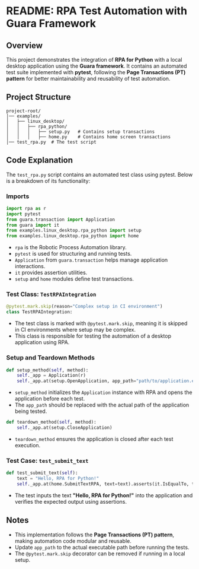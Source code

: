 # README: RPA Test Automation with Guara Framework

## Overview
This project demonstrates the integration of **RPA for Python** with a local desktop application using the **Guara framework**. It contains an automated test suite implemented with **pytest**, following the **Page Transactions (PT) pattern** for better maintainability and reusability of test automation.

## Project Structure
```
project-root/
│── examples/
│   ├── linux_desktop/
│   │   ├── rpa_python/
│   │   │   ├── setup.py   # Contains setup transactions
│   │   │   ├── home.py    # Contains home screen transactions
│── test_rpa.py  # The test script
```

## Code Explanation
The `test_rpa.py` script contains an automated test class using pytest. Below is a breakdown of its functionality:

### Imports
```python
import rpa as r
import pytest
from guara.transaction import Application
from guara import it
from examples.linux_desktop.rpa_python import setup
from examples.linux_desktop.rpa_python import home
```
- `rpa` is the Robotic Process Automation library.
- `pytest` is used for structuring and running tests.
- `Application` from `guara.transaction` helps manage application interactions.
- `it` provides assertion utilities.
- `setup` and `home` modules define test transactions.

### Test Class: `TestRPAIntegration`
```python
@pytest.mark.skip(reason="Complex setup in CI environment")
class TestRPAIntegration:
```
- The test class is marked with `@pytest.mark.skip`, meaning it is skipped in CI environments where setup may be complex.
- This class is responsible for testing the automation of a desktop application using RPA.

### Setup and Teardown Methods
```python
def setup_method(self, method):
    self._app = Application(r)
    self._app.at(setup.OpenApplication, app_path="path/to/application.exe")
```
- `setup_method` initializes the `Application` instance with RPA and opens the application before each test.
- The `app_path` should be replaced with the actual path of the application being tested.

```python
def teardown_method(self, method):
    self._app.at(setup.CloseApplication)
```
- `teardown_method` ensures the application is closed after each test execution.

### Test Case: `test_submit_text`
```python
def test_submit_text(self):
    text = "Hello, RPA for Python!"
    self._app.at(home.SubmitTextRPA, text=text).asserts(it.IsEqualTo, text)
```
- The test inputs the text **"Hello, RPA for Python!"** into the application and verifies the expected output using assertions.

## Notes
- This implementation follows the **Page Transactions (PT) pattern**, making automation code modular and reusable.
- Update `app_path` to the actual executable path before running the tests.
- The `@pytest.mark.skip` decorator can be removed if running in a local setup.
